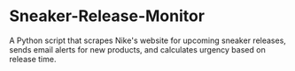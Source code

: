 # Sneaker-Release-Monitor
A Python script that scrapes Nike's website for upcoming sneaker releases, sends email alerts for new products, and calculates urgency based on release time.
